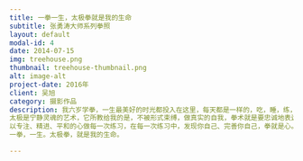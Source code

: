 ```yaml
---
title: 一拳一生，太极拳就是我的生命
subtitle: 张勇涛大师系列拳照
layout: default
modal-id: 4
date: 2014-07-15
img: treehouse.png
thumbnail: treehouse-thumbnail.png
alt: image-alt
project-date: 2016年
client: 吴旭
category: 摄影作品
description: 我六岁学拳，一生最美好的时光都投入在这里，每天都是一样的，吃，睡，练，六十六年如一日。
太极是宁静灵魂的艺术，它所教给我的是，不被形式束缚，做真实的自我，拳术就是要忠诚地表达自己，曲伸舍随，顺乎自然，人生的智慧也全在这里边。
以专注、精进、平和的心做每一次练习，在每一次练习中，发现你自己、完善你自己，拳就是心。
一拳，一生。太极拳，就是我的生命。

---
```

